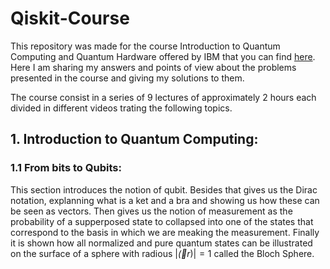 # Qiskit-Course

This repository was made for the course Introduction to Quantum Computing and Quantum Hardware offered by IBM that you can find [here](https://qiskit.org/learn/intro-qc-qh/).
Here I am sharing my answers and points of view about the problems presented in the course and giving my solutions to them.

The course consist in a series of 9 lectures of approximately  2 hours each divided in different videos trating the following topics.

## 1. Introduction to Quantum Computing:
### 1.1 From bits to Qubits:
This section introduces the notion of qubit. Besides that gives us the Dirac notation, explanning what is a ket and a bra and showing us how these can be seen as vectors. Then gives us the notion of measurement as the probability of a supperposed state to collapsed into one of the states that correspond to the basis in which we are meaking the measurement. Finally it is shown how all normalized and pure quantum states can be illustrated on the surface of a sphere with radious $|\vec(r)|=1$ called the Bloch Sphere.



